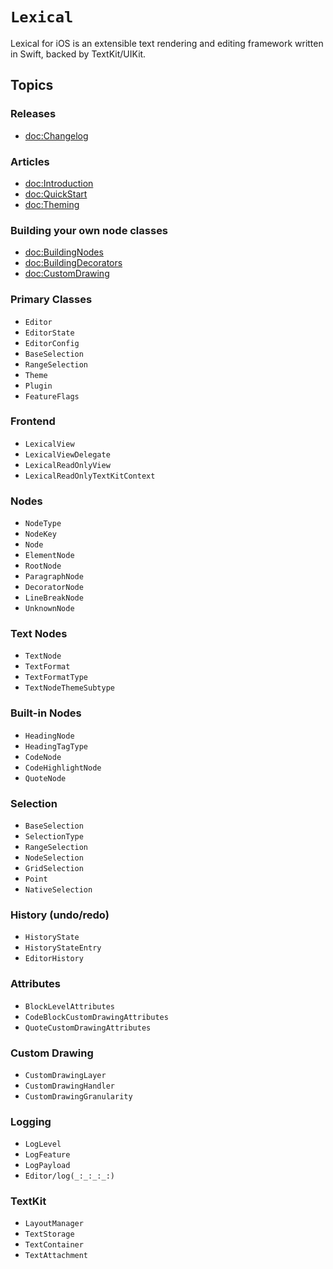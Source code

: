 #  ``Lexical``

Lexical for iOS is an extensible text rendering and editing framework written in Swift, backed by TextKit/UIKit.

## Topics

### Releases

- <doc:Changelog>

### Articles

- <doc:Introduction>
- <doc:QuickStart>
- <doc:Theming>

### Building your own node classes

- <doc:BuildingNodes>
- <doc:BuildingDecorators>
- <doc:CustomDrawing>

### Primary Classes

- ``Editor``
- ``EditorState``
- ``EditorConfig``
- ``BaseSelection``
- ``RangeSelection``
- ``Theme``
- ``Plugin``
- ``FeatureFlags``

### Frontend

- ``LexicalView``
- ``LexicalViewDelegate``
- ``LexicalReadOnlyView``
- ``LexicalReadOnlyTextKitContext``

### Nodes

- ``NodeType``
- ``NodeKey``
- ``Node``
- ``ElementNode``
- ``RootNode``
- ``ParagraphNode``
- ``DecoratorNode``
- ``LineBreakNode``
- ``UnknownNode``

### Text Nodes

- ``TextNode``
- ``TextFormat``
- ``TextFormatType``
- ``TextNodeThemeSubtype``

### Built-in Nodes

- ``HeadingNode``
- ``HeadingTagType``
- ``CodeNode``
- ``CodeHighlightNode``
- ``QuoteNode``

### Selection

- ``BaseSelection``
- ``SelectionType``
- ``RangeSelection``
- ``NodeSelection``
- ``GridSelection``
- ``Point``
- ``NativeSelection``

### History (undo/redo)

- ``HistoryState``
- ``HistoryStateEntry``
- ``EditorHistory``

### Attributes

- ``BlockLevelAttributes``
- ``CodeBlockCustomDrawingAttributes``
- ``QuoteCustomDrawingAttributes``

### Custom Drawing

- ``CustomDrawingLayer``
- ``CustomDrawingHandler``
- ``CustomDrawingGranularity``

### Logging

- ``LogLevel``
- ``LogFeature``
- ``LogPayload``
- ``Editor/log(_:_:_:_:)``

### TextKit

- ``LayoutManager``
- ``TextStorage``
- ``TextContainer``
- ``TextAttachment``
